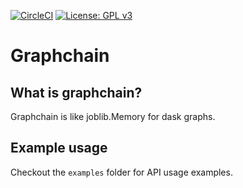 [![CircleCI](https://img.shields.io/circleci/token/39b1cfd1096f95ab3c6aeb839d86763ea2a261aa/project/radix-ai/graphchain/master.svg)](https://circleci.com/gh/radix-ai/graphchain/tree/master) [![License: GPL v3](https://img.shields.io/badge/license-GPL%20v3-blue.svg)](https://www.gnu.org/licenses/gpl-3.0)

# Graphchain

## What is graphchain?

Graphchain is like joblib.Memory for dask graphs.

## Example usage

Checkout the `examples` folder for API usage examples.
